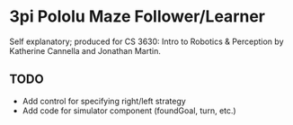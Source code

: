 3pi Pololu Maze Follower/Learner
================================
Self explanatory; produced for CS 3630: Intro to Robotics & Perception by Katherine Cannella and Jonathan Martin.

TODO
----
- Add control for specifying right/left strategy
- Add code for simulator component (foundGoal, turn, etc.)
